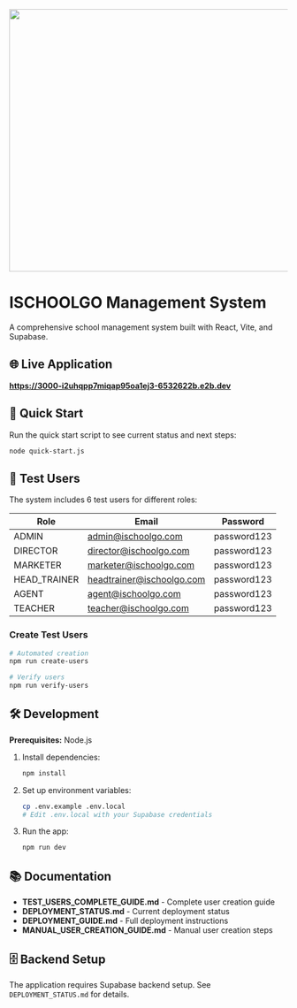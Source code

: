 <div align="center">
<img width="1200" height="475" alt="GHBanner" src="https://github.com/user-attachments/assets/0aa67016-6eaf-458a-adb2-6e31a0763ed6" />
</div>

# ISCHOOLGO Management System

A comprehensive school management system built with React, Vite, and Supabase.

## 🌐 Live Application
**https://3000-i2uhqpp7miqap95oa1ej3-6532622b.e2b.dev**

## 🚀 Quick Start

Run the quick start script to see current status and next steps:
```bash
node quick-start.js
```

## 👥 Test Users

The system includes 6 test users for different roles:

| Role | Email | Password |
|------|-------|----------|
| ADMIN | admin@ischoolgo.com | password123 |
| DIRECTOR | director@ischoolgo.com | password123 |
| MARKETER | marketer@ischoolgo.com | password123 |
| HEAD_TRAINER | headtrainer@ischoolgo.com | password123 |
| AGENT | agent@ischoolgo.com | password123 |
| TEACHER | teacher@ischoolgo.com | password123 |

### Create Test Users
```bash
# Automated creation
npm run create-users

# Verify users
npm run verify-users
```

## 🛠️ Development

**Prerequisites:** Node.js

1. Install dependencies:
   ```bash
   npm install
   ```

2. Set up environment variables:
   ```bash
   cp .env.example .env.local
   # Edit .env.local with your Supabase credentials
   ```

3. Run the app:
   ```bash
   npm run dev
   ```

## 📚 Documentation

- **TEST_USERS_COMPLETE_GUIDE.md** - Complete user creation guide
- **DEPLOYMENT_STATUS.md** - Current deployment status  
- **DEPLOYMENT_GUIDE.md** - Full deployment instructions
- **MANUAL_USER_CREATION_GUIDE.md** - Manual user creation steps

## 🗄️ Backend Setup

The application requires Supabase backend setup. See `DEPLOYMENT_STATUS.md` for details.
